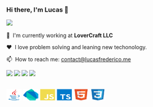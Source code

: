 ### Hi there, I'm Lucas 👋
![](https://img.shields.io/github/followers/lucasfrederico.svg?style=social&label=Follow&maxAge=2592000)

🔭 &nbsp;I'm currently working at **LoverCraft LLC**

❤️ &nbsp;I love problem solving and leaning new techonology.

📫 &nbsp;How to reach me: contact@lucasfrederico.me

[![](https://img.shields.io/badge/website-000000?style=for-the-badge&logo=About.me&logoColor=white)](https://lucasfrederico.me)
[![](https://img.shields.io/badge/YouTube-FF0000?style=for-the-badge&logo=youtube&logoColor=white)](https://www.youtube.com/channel/UCx6tLG_bAHW5Ap2DFJI-oQQ)
[![](https://img.shields.io/badge/Instagram-E4405F?style=for-the-badge&logo=instagram&logoColor=white)](https://instagram.com/lucassfrederico)
[![](https://img.shields.io/badge/LinkedIn-0077B5?style=for-the-badge&logo=linkedin&logoColor=white)](https://www.linkedin.com/in/lucassfrederico/)

<div style="display: inline_block"><br>
  <img align="center" alt="Java" height="30" width="40" src="https://raw.githubusercontent.com/devicons/devicon/master/icons/java/java-original.svg">
  <img align="center" alt="Dart" height="30" width="40" src="https://raw.githubusercontent.com/devicons/devicon/master/icons/dart/dart-original.svg">
  <img align="center" alt="JavaScript" height="30" width="40" src="https://raw.githubusercontent.com/devicons/devicon/master/icons/javascript/javascript-plain.svg">
  <img align="center" alt="TypeScript" height="30" width="40" src="https://raw.githubusercontent.com/devicons/devicon/master/icons/typescript/typescript-plain.svg">
  <img align="center" alt="HTML" height="30" width="40" src="https://raw.githubusercontent.com/devicons/devicon/master/icons/html5/html5-original.svg">
  <img align="center" alt="CSS" height="30" width="40" src="https://raw.githubusercontent.com/devicons/devicon/master/icons/css3/css3-original.svg">
</div>
